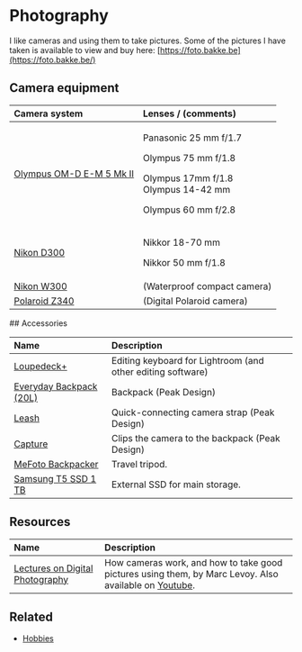 # Photography

I like cameras and using them to take pictures. Some of the pictures I have taken is available to view and buy here: [https://foto.bakke.be](https://foto.bakke.be/)

## Camera equipment

<table>
  <thead>
    <tr>
      <th style="text-align:left">Camera system</th>
      <th style="text-align:left">Lenses / (comments)</th>
    </tr>
  </thead>
  <tbody>
    <tr>
      <td style="text-align:left"><a href="https://www.olympus.co.uk/site/en/c/cameras/om_d_system_cameras/om_d/e_m5_mark_ii/index.html">Olympus OM-D E-M 5 Mk II</a>
      </td>
      <td style="text-align:left">
        <p>Panasonic 25 mm f/1.7</p>
        <p>Olympus 75 mm f/1.8</p>
        <p>Olympus 17mm f/1.8
          <br />Olympus 14-42 mm</p>
        <p>Olympus 60 mm f/2.8</p>
      </td>
    </tr>
    <tr>
      <td style="text-align:left"><a href="https://www.dpreview.com/reviews/nikond300">Nikon D300</a>
      </td>
      <td style="text-align:left">
        <p>Nikkor 18-70 mm</p>
        <p>Nikkor 50 mm f/1.8</p>
      </td>
    </tr>
    <tr>
      <td style="text-align:left"><a href="https://www.nikon.co.uk/en_GB/product/digital-cameras/coolpix/waterproof-shockproof/coolpix-w300-orange">Nikon W300</a>
      </td>
      <td style="text-align:left">(Waterproof compact camera)</td>
    </tr>
    <tr>
      <td style="text-align:left"><a href="https://www.amazon.com/Polaroid-Instant-Digital-Printing-Technology/dp/B005O08KH6">Polaroid Z340</a>
      </td>
      <td style="text-align:left">(Digital Polaroid camera)</td>
    </tr>
  </tbody>
</table>## Accessories

| Name | Description |
| :--- | :--- |
| [Loupedeck+](https://loupedeck.com/) | Editing keyboard for Lightroom \(and other editing software\) |
| [Everyday Backpack \(20L\)](https://www.peakdesign.com/products/everyday-backpack?variant=9783969284140) | Backpack \(Peak Design\) |
| [Leash](https://www.peakdesign.com/products/leash) | Quick-connecting camera strap \(Peak Design\) |
| [Capture](https://www.peakdesign.com/products/capture/) | Clips the camera to the backpack \(Peak Design\) |
| [MeFoto Backpacker](https://www.mefoto.com/products/backpacker-classic) | Travel tripod. |
| [Samsung T5 SSD 1 TB](https://www.samsung.com/semiconductor/minisite/ssd/product/portable/t5/) | External SSD for main storage. |

## Resources

| Name | Description |
| :--- | :--- |
| [Lectures on Digital Photography](https://sites.google.com/site/marclevoylectures/schedule/lecture1-21mar16)  | How cameras work, and how to take good pictures using them, by Marc Levoy. Also available on [Youtube](https://www.youtube.com/playlist?list=PL7ddpXYvFXspUN0N-gObF1GXoCA-DA-7i). |

## Related

* [Hobbies](leisure.md#hobbies)

